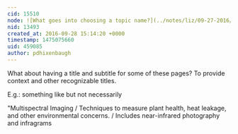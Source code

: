 ```yaml
---
cid: 15510
node: ![What goes into choosing a topic name?](../notes/liz/09-27-2016/what-goes-into-choosing-a-topic-name)
nid: 13493
created_at: 2016-09-28 15:14:20 +0000
timestamp: 1475075660
uid: 459085
author: pdhixenbaugh
---
```


What about having a title and subtitle for some of these pages? To provide context and other recognizable titles.

E.g.: something like but not necessarily

"Multispectral Imaging / 
Techniques to measure plant health, heat leakage, and other environmental concerns. /
Includes near-infrared photography and infragrams
